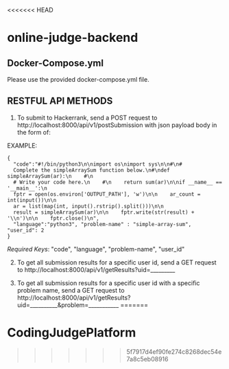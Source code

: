 <<<<<<< HEAD
# online-judge-backend
## Docker-Compose.yml
Please use the provided docker-compose.yml file.
## RESTFUL API METHODS
1) To submit to Hackerrank, send a POST request to http://localhost:8000/api/v1/postSubmission with json payload body in the form of:

EXAMPLE: 
  ```
  { 
    "code":"#!/bin/python3\n\nimport os\nimport sys\n\n#\n# 
    Complete the simpleArraySum function below.\n#\ndef simpleArraySum(ar):\n    #\n   
    # Write your code here.\n    #\n    return sum(ar)\n\nif __name__ == '__main__':\n    
    fptr = open(os.environ['OUTPUT_PATH'], 'w')\n\n    ar_count = int(input())\n\n    
    ar = list(map(int, input().rstrip().split()))\n\n  
    result = simpleArraySum(ar)\n\n    fptr.write(str(result) + '\\n')\n\n    fptr.close()\n",
    "language":"python3", "problem-name" : "simple-array-sum", "user_id": 2
  }
  ```
*Required Keys*: "code", "language", "problem-name", "user_id"

2) To get all submission results for a specific user id, send a GET request to 
http://localhost:8000/api/v1/getResults?uid=_________

3) To get all submission results for a specific user id with a specific problem name, send a GET request to http://localhost:8000/api/v1/getResults?uid=__________&problem=___________
=======
# CodingJudgePlatform

>>>>>>> 5f7917d4ef90fe274c8268dec54e7a8c5eb08916
